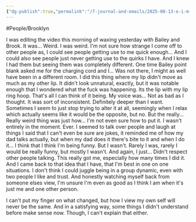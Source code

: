 ```yaml
---
{"dg-publish":true,"permalink":"/7-journal-and-emails/2025-08-13-o-i-m-not-human/"}
---
```


#People/Brooklyn 

I was editing the video this morning of waxing yesterday with Bailey and Brook. It was... Weird. I was weird. I'm not sure how strange I come off to other people as, I could see people getting use to me quick enough... And I could also see people just never getting use to the quirks I have. And I knew I had them but seeing them was completely different. One time Bailey point blank asked me for the charging cord and I... Was not there, I might as well have been in a different room. I did this thing where my lip didn't move as much as my other lip. It didn't look unnatural, exactly, but it was notable enough that I wondered what the fuck was happening. Its the lip with my lip ring hoop. That's all I can think of it being. My voice was... Not as bad as I thought. It was sort of inconsistent. Definitely deeper than I want. Sometimes I seem to just stop trying to alter it at all, seemingly when I relax which actually seems like it would be the opposite, but no. But the really... Really weird thing was just how... I'm not even sure how to put it. I wasn't entirely in the moment. Ever. I seemed to talk over people and laugh at things I said that I can't even be sure are jokes, it reminded me of how my dad talks actually, but when my dad does it there's bite to it and when I do it... I think that I think I'm being funny. But I wasn't. Rarely I was, rarely I would be really funny, but mostly I wasn't. And again, I just... Didn't respect other people talking. This really got me, especially how many times I did it. And I came back to that idea that I have, that I'm best in one on one situations. I don't think I could juggle being in a group dynamic, even with two people I like and trust. And honestly watching myself back from someone elses view, I'm unsure I'm even as good as I think I am when it's just me and one other person. 

I can't put my finger on what changed, but how I view my own self will never be the same. And in a satisfying way, some things I didn't understand before make sense now. Though, I can't explain that either. 